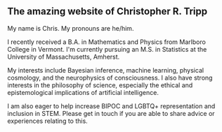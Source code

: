 ## The amazing website of Christopher R. Tripp

My name is Chris.  My pronouns are he/him.

I recently received a B.A. in Mathematics and Physics from Marlboro College in Vermont.  I'm currently pursuing an M.S. in Statistics at the University of Massachusetts, Amherst.

My interests include Bayesian inference, machine learning, physical cosmology, and the neurophysics of consciousness.  I also have strong interests in the philosophy of science, especially the ethical and epistemological implications of artificial intelligence.

I am also eager to help increase BIPOC and LGBTQ+ representation and inclusion in STEM.  Please get in touch if you are able to share advice or experiences relating to this.
